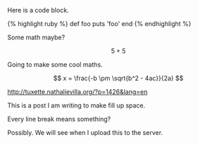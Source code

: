 Here is a code block.

{% highlight ruby %}
def foo
  puts 'foo'
end
{% endhighlight %}

Some math maybe?

$$5 + 5$$

Going to make some cool maths.

$$
x = \frac{-b \pm \sqrt{b^2 - 4ac}}{2a}
$$

http://tuxette.nathalievilla.org/?p=1426&lang=en

This is a post I am writing to make fill up space.

Every line break means something?

Possibly. We will see when I upload this to the server.
